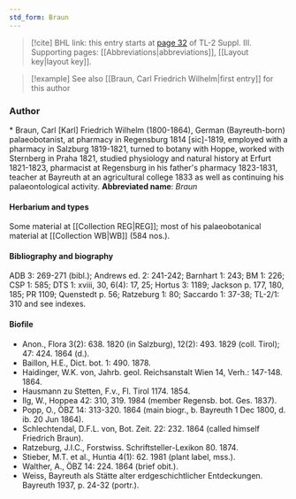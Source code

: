 ```yaml
---
std_form: Braun
---
```


> [!cite] BHL link: this entry starts at [page 32](https://www.biodiversitylibrary.org/page/33266339) of TL-2 Suppl. III.
> Supporting pages: [[Abbreviations|abbreviations]], [[Layout key|layout key]].

> [!example] See also [[Braun, Carl Friedrich Wilhelm|first entry]] for this author

### Author

\* Braun, Carl \[Karl\] Friedrich Wilhelm (1800-1864), German (Bayreuth-born) palaeobotanist, at pharmacy in Regensburg 1814 \[sic\]-1819, employed with a pharmacy in Salzburg 1819-1821, turned to botany with Hoppe, worked with Sternberg in Praha 1821, studied physiology and natural history at Erfurt 1821-1823, pharmacist at Regensburg in his father's pharmacy 1823-1831, teacher at Bayreuth at an agricultural college 1833 as well as continuing his palaeontological activity. 
**Abbreviated name**: *Braun*

#### Herbarium and types

Some material at [[Collection REG|REG]]; most of his palaeobotanical material at [[Collection WB|WB]] (584 nos.).

#### Bibliography and biography

ADB 3: 269-271 (bibl.); Andrews ed. 2: 241-242; Barnhart 1: 243; BM 1: 226; CSP 1: 585; DTS 1: xviii, 30, 6(4): 17, 25; Hortus 3: 1189; Jackson p. 177, 180, 185; PR 1109; Quenstedt p. 56; Ratzeburg 1: 80; Saccardo 1: 37-38; TL-2/1: 310 and see indexes.

#### Biofile

- Anon., Flora 3(2): 638. 1820 (in Salzburg), 12(2): 493. 1829 (coll. Tirol); 47: 424. 1864 (d.).
- Baillon, H.E., Dict. bot. 1: 490. 1878.
- Haidinger, W.K. von, Jahrb. geol. Reichsanstalt Wien 14, Verh.: 147-148. 1864.
- Hausmann zu Stetten, F.v., Fl. Tirol 1174. 1854.
- Ilg, W., Hoppea 42: 310, 319. 1984 (member Regensb. bot. Ges. 1837).
- Popp, O., ÖBZ 14: 313-320. 1864 (main biogr., b. Bayreuth 1 Dec 1800, d. ib. 20 Jun 1864).
- Schlechtendal, D.F.L. von, Bot. Zeit. 22: 232. 1864 (called himself Friedrich Braun).
- Ratzeburg, J.I.C., Forstwiss. Schriftsteller-Lexikon 80. 1874.
- Stieber, M.T. et al., Huntia 4(1): 62. 1981 (plant label, mss.).
- Walther, A., ÖBZ 14: 224. 1864 (brief obit.).
- Weiss, Bayreuth als Stätte alter erdgeschichtlicher Entdeckungen. Bayreuth 1937, p. 24-32 (portr.).

